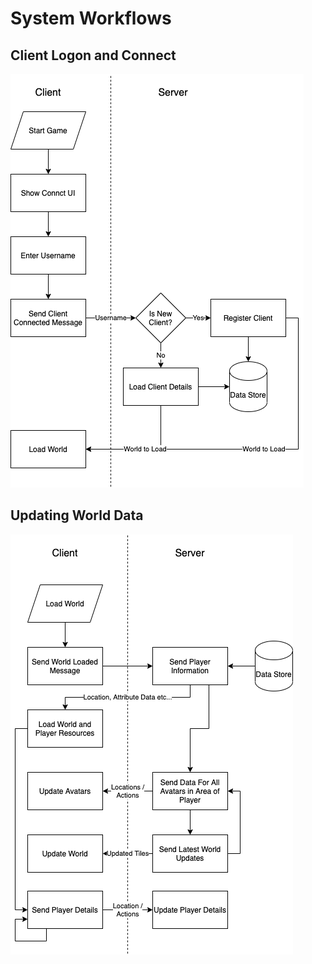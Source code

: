 # System Workflows

## Client Logon and Connect

![Client Logon and Connect Workflow](images/workflow_client_logon_and_connect.drawio.png)

## Updating World Data

![Updating World Data on Client Workflow](images/workflow_updating_world_data.drawio.png)
